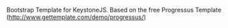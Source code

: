 

Bootstrap Template for KeystoneJS. Based on the free Progressus Template (http://www.gettemplate.com/demo/progressus/)

